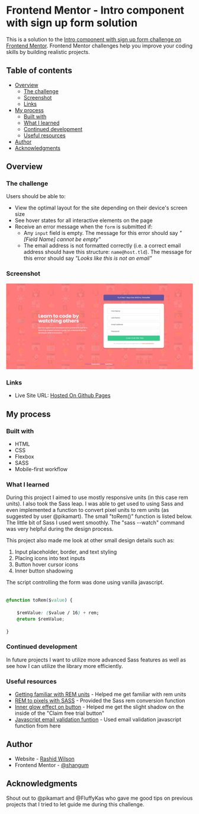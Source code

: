 # Frontend Mentor - Intro component with sign up form solution

This is a solution to the [Intro component with sign up form challenge on Frontend Mentor](https://www.frontendmentor.io/challenges/intro-component-with-signup-form-5cf91bd49edda32581d28fd1). Frontend Mentor challenges help you improve your coding skills by building realistic projects. 

## Table of contents

- [Overview](#overview)
  - [The challenge](#the-challenge)
  - [Screenshot](#screenshot)
  - [Links](#links)
- [My process](#my-process)
  - [Built with](#built-with)
  - [What I learned](#what-i-learned)
  - [Continued development](#continued-development)
  - [Useful resources](#useful-resources)
- [Author](#author)
- [Acknowledgments](#acknowledgments)

## Overview

### The challenge

Users should be able to:

- View the optimal layout for the site depending on their device's screen size
- See hover states for all interactive elements on the page
- Receive an error message when the `form` is submitted if:
  - Any `input` field is empty. The message for this error should say *"[Field Name] cannot be empty"*
  - The email address is not formatted correctly (i.e. a correct email address should have this structure: `name@host.tld`). The message for this error should say *"Looks like this is not an email"*

### Screenshot

![Desktop Screenshot](./screenshot.jpg)

### Links

- Live Site URL: [Hosted On Github Pages](#)

## My process

### Built with

- HTML
- CSS
- Flexbox
- SASS
- Mobile-first workflow


### What I learned

During this project I aimed to use mostly responsive units (in this case rem units). I also took the Sass leap. I was able to get used to using Sass and even implemented a function to convert pixel units to rem units (as suggested by user @pikamart). The small "toRem()" function is listed below. The little bit of Sass I used went smoothly. The "sass --watch" command was very helpful during the design process.

This project also made me look at other small design details such as:
  1) Input placeholder, border, and text styling
  2) Placing icons into text inputs
  3) Button hover cursor icons
  4) Inner button shadowing

The script controlling the form was done using vanilla javascript.


```css

@function toRem($value) {

    $remValue: ($value / 16) + rem;
    @return $remValue;

}

```

### Continued development

In future projects I want to utilize more advanced Sass features as well as see how I can utilize the library more efficiently.

### Useful resources

- [Getting familiar with REM units](https://www.sitepoint.com/understanding-and-using-rem-units-in-css/) - Helped me get familiar with rem units
- [REM to pixels with SASS](https://dev.to/nikolab/convert-px-to-rem-using-sass-3-methods-4ep2) - Provided the Sass rem conversion function
- [Inner glow effect on button](https://stackoverflow.com/questions/4625058/inner-glow-effect-of-button) - Helped me get the slight shadow on the inside of the "Claim free trial button"
- [Javascript email validation funtion](https://stackoverflow.com/questions/46155/how-to-validate-an-email-address-in-javascript) - Used email validation javascript function from here


## Author

- Website - [Rashid Wilson](#)
- Frontend Mentor - [@shangum](https://www.frontendmentor.io/profile/shangum)

## Acknowledgments

Shout out to @pikamart and @FluffyKas who gave me good tips on previous projects that I tried to let guide me during this challenge.

